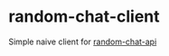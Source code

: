 # random-chat-client
Simple naive client for [random-chat-api](https://github.com/k0dev/random-chat-api)
